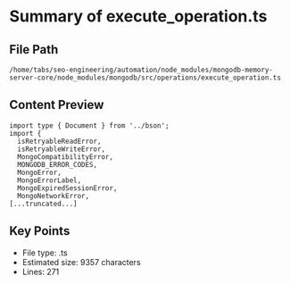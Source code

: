# Summary of execute_operation.ts
  
## File Path
`/home/tabs/seo-engineering/automation/node_modules/mongodb-memory-server-core/node_modules/mongodb/src/operations/execute_operation.ts`

## Content Preview
```
import type { Document } from '../bson';
import {
  isRetryableReadError,
  isRetryableWriteError,
  MongoCompatibilityError,
  MONGODB_ERROR_CODES,
  MongoError,
  MongoErrorLabel,
  MongoExpiredSessionError,
  MongoNetworkError,
[...truncated...]
```

## Key Points
- File type: .ts
- Estimated size: 9357 characters
- Lines: 271
